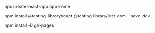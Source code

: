 npx create-react-app app-name

npm install @testing-library/react @testing-library/jest-dom --save-dev

npm install -D gh-pages
